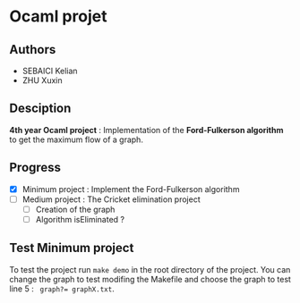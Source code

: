 # Ocaml projet

## Authors
- SEBAICI Kelian
- ZHU Xuxin

## Desciption
**4th year Ocaml project** : Implementation of the **Ford-Fulkerson algorithm** to get the maximum flow of a graph.

## Progress

- [x] Minimum project : Implement the Ford-Fulkerson algorithm
- [ ] Medium project : The Cricket elimination project
    - [ ] Creation of the graph
    - [ ] Algorithm isEliminated ?

## Test Minimum project
To test the project run ```make demo``` in the root directory of the project. You can change the graph to test modifing the Makefile and choose the graph to test line 5 : ``` graph?= graphX.txt```.